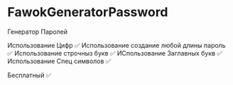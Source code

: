 # FawokGeneratorPassword

Генератор Паролей

Использование Цифр ✅
Использование создание любой длины пароль ✅
Использование строчныз букв ✅
ИСпользование Заглавных букв ✅
Использование Спец символов ✅

Бесплатный ✅

